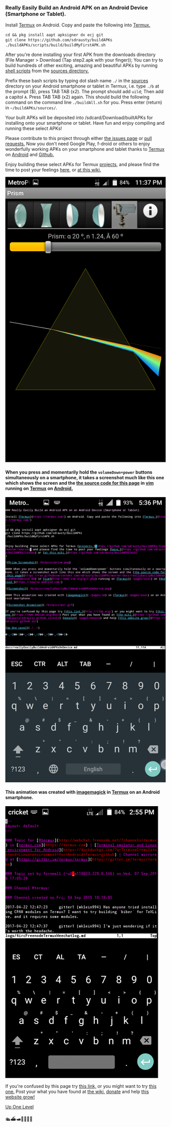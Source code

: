 ### Really Easily Build an Android APK on an Android Device (Smartphone or Tablet).

Install [Termux](https://termux.com/) on Android. Copy and paste the following into [Termux.](https://termux.com/)

```
cd && pkg install aapt apksigner dx ecj git
git clone https://github.com/sdrausty/buildAPKs
./buildAPKs/scripts/build/buildMyFirstAPK.sh

```

After you're done installing your first APK from the downloads directory (File Manager > Download (Tap step2.apk with your finger)); You can try to build hundreds of other exciting, amazing and beautiful APKs by running [shell scripts](https://www.google.com/search?q=shell+scripts) from the [sources directory.](https://github.com/sdrausty/buildAPKs/tree/master/sources)

Prefix these bash scripts by typing dot slash name `./` in the [sources](https://github.com/sdrausty/buildAPKs/tree/master/sources) directory on your Android smartphone or tablet in Termux, i.e. type `./b` at the prompt ($), press TAB TAB (x2). The prompt should add `uild`; Then add a capitol `A`. Press TAB TAB (x2) again. This should build the following command on the command line `./buildAll.sh` for you. Press enter (return) in `~/buildAPKs/sources/`.

Your built APKs will be deposited into /sdcard/Download/builtAPKs for installing onto your smartphone or tablet. Have fun and enjoy compiling and running these select APKs!

Please contribute to this project through either [the issues page](https://github.com/sdrausty/buildAPKs/issues) or [pull requests.](https://github.com/sdrausty/buildAPKs/pulls) Now you don't need Google Play, f-droid or others to enjoy wonderfully working APKs on your smartphone and tablet thanks to [Termux](./pages/asac) on [Android](https://source.android.com/) and [Github.](https://github.com)

Enjoy building these select APKs for Termux [projects,](https://github.com/sdrausty/buildAPKs/tree/master/sources) and please find the time to post your feelings [here,](https://github.com/sdrausty/buildAPKs/issues) or [at this wiki.](https://github.com/sdrausty/buildAPKs/wiki
)

![Prism Screenshot](./bitpics/prism.png)

#### When you press and momentarily hold the `volumeDown+power` buttons simultaneously on a smartphone, it takes a screenshot much like this one which shows the screen and the [the source code for this page](https://raw.githubusercontent.com/sdrausty/buildAPKs/master/docs/reallyEasilyBuildAndroidAPKsOnDevice.md) in [vim](http://www.vim.org/git.php) running on [Termux](./pages/asac) on [Android.](https://source.android.com/)

![Screenshot](./bitpics/reallyEasilyBuildAndroidAPKsOnDevice.png)

#### This animation was created with [imagemagick](https://sdrausty.github.io/pages/im.html) in [Termux](https://sdrausty.github.io/pages/asac.html) on an Android smartphone.

![Screenshot Animation](./bitpics/ps1.gif)

If you're confused by this page try [this link,](http://tldp.org/) or you might want to try [this one.](https://www.debian.org/doc/) Post your what you have found at [the wiki,](https://github.com/sdrausty/buildAPKs/wiki) [donate](https://sdrausty.github.io/pages/donate) and help [this website grow!](https://sdrausty.github.io/)

[Up One Level](./../)

🛳⛴🛥🚢🚤🚣⛵

